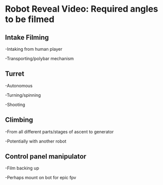 # Robot Reveal Video: Required angles to be filmed 

## Intake Filming

-Intaking from human player

-Transporting/polybar mechanism

## Turret 

-Autonomous

-Turning/spinning

-Shooting

## Climbing 

-From all different parts/stages of ascent to generator

-Potentially with another robot

## Control panel manipulator 

-Film backing up

-Perhaps mount on bot for epic fpv
